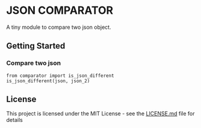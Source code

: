 # JSON COMPARATOR

A tiny module to compare two json object.
## Getting Started

### Compare two json
```
from comparator import is_json_different
is_json_different(json, json_2)

```

## License

This project is licensed under the MIT License - see the [LICENSE.md](LICENSE.md) file for details
